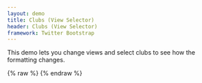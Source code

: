 ```yaml
---
layout: demo
title: Clubs (View Selector)
header: Clubs (View Selector)
framework: Twitter Bootstrap
---
```


This demo lets you change views and select clubs to see how the formatting changes.

<div id="selector1"></div>
<div id="field1"> </div>
{% raw %}
<script type="text/javascript" id="field1-script">
$("#selector1").alpaca({
    "schema": {
        "type": "string",
        "enum": [
            "bootstrap-edit",
            "bootstrap-edit-horizontal",
            "bootstrap-display",
            "bootstrap-create",
            "bootstrap-create-horizontal"
        ],
        "default": "bootstrap-edit"
    },
    "options": {
        "type": "select",
        "onFieldChange" : function(e) {
            f(this.getValue());
        }
    }
});

var f = function(viewId)
{
    $("#field1").empty();

    $("#field1").alpaca({
        "schema": {
            "type":"object",
            "properties": {
                "name": {
                    "type":"string"
                },
                "birthday": {
                    "type": "string"
                },
                "team": {
                    "type": "string",
                    "enum": [
                        "Anzhi-Makhachkla",
                        "Arsenal",
                        "Atletico-Madrid",
                        "Barcelona",
                        "Bayern-Munich",
                        "Benfica",
                        "Borussia-Dortmund",
                        "Chelsea",
                        "Eintracht-Frankfurt",
                        "FC-Porto",
                        "FC-Twente",
                        "Juventus",
                        "Malaga",
                        "Manchester-City",
                        "Manchester-United",
                        "Marseille",
                        "Napoli",
                        "Paris-Saint-Germain",
                        "Real-Madrid",
                        "Shakhtar-Donetsk",
                        "Tottenham-Hotspur"
                    ]
                }
            }
        },
        "options":{
            "fields": {
                "name": {
                    "size": 20,
                    "label": "Name"
                },
                "birthday": {
                    "type" : "date",
                    "size": 20,
                    "label": "Date of Birth"
                },
                "team": {
                    "type" : "select",
                    "size": 20,
                    "label": "Team",
                    "helper": "Select your preferred team",
                    "onFieldChange" : function(e) {

                        $("#logo1").empty();

                        var value = this.getValue();
                        if (value) {
                            var img = $("<img src='/images/club-logos/" + value + ".png'>");
                            $("#logo1").append(img);
                        }
                    }

                }
            }
        },
        "view": {
            "parent": viewId,
            "layout": {
                "template": "./clubs-template.html",
                "bindings": {
                    "name": "left",
                    "birthday": "left",
                    "team": "left"
                }
            }
        }
    });
};

f("bootstrap-edit");

</script>
{% endraw %}

